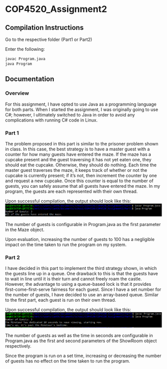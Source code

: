 # COP4520_Assignment2

## Compilation Instructions
Go to the respective folder (Part1 or Part2)

Enter the following:
```
javac Program.java
java Program
```

## Documentation

### Overview
For this assignment, I have opted to use Java as a programming language for both parts. When I started the assignment, I was originally going to use C#; however, I ultimately switched to Java in order to avoid any complications with running C# code in Linux.

### Part 1
The problem proposed in this part is similar to the prisoner problem shown in class. In this case, the best strategy is to have a master guest with a counter for how many guests have entered the maze. If the maze has a cupcake present and the guest traversing it has not yet eaten one, they should eat the cupcake. Otherwise, they should do nothing. Each time the master guest traverses the maze, it keeps track of whether or not the cupcake is currently present; if it’s not, then increment the counter by one and request a new cupcake. Once this counter is equal to the number of guests, you can safely assume that all guests have entered the maze. In my program, the guests are each represented with their own thread.

Upon successful compilation, the output should look like this:
![Part 1 Output](/Images/part1Output.PNG)

The number of guests is configurable in Program.java as the first parameter in the Maze object.

Upon evaluation, increasing the number of guests to 100 has a negligible impact on the time taken to run the program on my system. 

### Part 2
I have decided in this part to implement the third strategy shown, in which the guests line up in a queue. One drawback to this is that the guests have to wait in line until it is their turn and cannot freely roam the castle. However, the advantage to using a queue-based lock is that it provides first-come-first-serve fairness for each guest. Since I have a set number for the number of guests, I have decided to use an array-based queue. Similar to the first part, each guest is run on their own thread.

Upon successful compilation, the output should look like this:
![Part 2 Output](/Images/part2Output.PNG)

The number of guests as well as the time in seconds are configurable in Program.java as the first and second parameters of the ShowRoom object respectively.

Since the program is run on a set time, increasing or decreasing the number of guests has no effect on the time taken to run the program.
